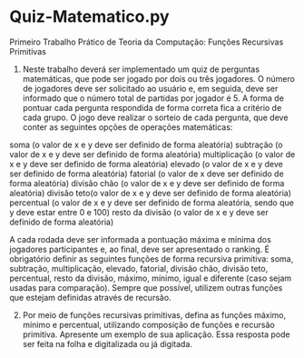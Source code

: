 # Quiz-Matematico.py


Primeiro Trabalho Prático de Teoria da Computação: Funções Recursivas Primitivas 

1) Neste trabalho deverá ser implementado um quiz de perguntas matemáticas, que pode ser jogado por dois ou três jogadores. O número de jogadores deve ser solicitado ao usuário e, em seguida, deve ser informado que o número total de partidas por jogador é 5. A forma de pontuar cada pergunta respondida de forma correta fica a critério de cada grupo. O jogo deve realizar o sorteio de cada pergunta, que deve conter as seguintes opções de operações matemáticas: 

soma (o valor de x e y deve ser definido de forma aleatória) 
⁠subtração (o valor de x e y deve ser definido de forma aleatória) 
⁠multiplicação (o valor de x e y deve ser definido de forma aleatória)
⁠elevado (o valor de x e y deve ser definido de forma aleatória) 
⁠fatorial (o valor de x deve ser definido de forma aleatória) 
divisão chão (o valor de x e y deve ser definido de forma aleatória)⁠ 
divisão teto(o valor de x e y deve ser definido de forma aleatória)⁠ 
percentual (o valor de x e y deve ser definido de forma aleatória, sendo que y deve estar entre 0 e 100) 
resto da divisão (o valor de x e y deve ser definido de forma aleatória)⁠ 

A cada rodada deve ser informada a pontuação máxima e mínima dos jogadores participantes e, ao final, deve ser apresentado o ranking. 
É obrigatório definir as seguintes funções de forma recursiva primitiva: soma, subtração, multiplicação, elevado, fatorial, divisão chão, divisão teto, percentual, resto da divisão, máximo, mínimo, igual e diferente (caso sejam usadas para comparação). Sempre que possível, utilizem outras funções que estejam definidas através de recursão. 

2) Por meio de funções recursivas primitivas, defina as funções máximo, mínimo e percentual, utilizando composição de funções e recursão primitiva. Apresente um exemplo de sua aplicação. Essa resposta pode ser feita na folha e digitalizada ou já digitada. 
